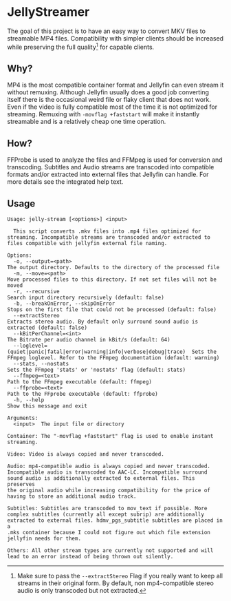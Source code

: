# JellyStreamer

The goal of this project is to have an easy way to convert MKV files to streamable MP4 files.
Compatibility with simpler clients should be increased while preserving the full quality[^1] for capable clients.

## Why?

MP4 is the most compatible container format and Jellyfin can even stream it without remuxing.
Although Jellyfin usually does a good job converting itself there is the occasional weird file or flaky client that does
not work. Even if the video is fully compatible most of the time it is not optimized for streaming.
Remuxing with `-movflag +faststart` will make it instantly streamable and is a relatively cheap one time operation.

## How?

FFProbe is used to analyze the files and FFMpeg is used for conversion and transcoding. Subtitles and Audio streams are
transcoded into compatible formats and/or extracted into external files that Jellyfin can handle. For more details see
the integrated help text.

## Usage

```
Usage: jelly-stream [<options>] <input>

  This script converts .mkv files into .mp4 files optimized for streaming. Incompatible streams are transcoded and/or extracted to files compatible with jellyfin external file naming.

Options:
  -o, --output=<path>                                                    The output directory. Defaults to the directory of the processed file
  -m, --move=<path>                                                      Move processed files to this directory. If not set files will not be moved
  -r, --recursive                                                        Search input directory recursively (default: false)
  -b, --breakOnError, --skipOnError                                      Stops on the first file that could not be processed (default: false)
  --extractStereo                                                        Extracts stereo audio. By default only surround sound audio is extracted (default: false)
  --kBitPerChannel=<int>                                                 The Bitrate per audio channel in kBit/s (default: 64)
  --loglevel=(quiet|panic|fatal|error|warning|info|verbose|debug|trace)  Sets the FFmpeg loglevel. Refer to the FFmpeg documentation (default: warning)
  --stats, --nostats                                                     Sets the FFmpeg 'stats' or 'nostats' flag (default: stats)
  --ffmpeg=<text>                                                        Path to the FFmpeg executable (default: ffmpeg)
  --ffprobe=<text>                                                       Path to the FFprobe executable (default: ffprobe)
  -h, --help                                                             Show this message and exit

Arguments:
  <input>  The input file or directory

Container: The "-movflag +faststart" flag is used to enable instant streaming.

Video: Video is always copied and never transcoded.

Audio: mp4-compatible audio is always copied and never transcoded. Incompatible audio is transcoded to AAC-LC. Incompatible surround sound audio is additionally extracted to external files. This preserves
the original audio while increasing compatibility for the price of having to store an additional audio track.

Subtitles: Subtitles are transcoded to mov_text if possible. More complex subtitles (currently all except subrip) are additionally extracted to external files. hdmv_pgs_subtitle subtitles are placed in a
.mks container because I could not figure out which file extension jellyfin needs for them.

Others: All other stream types are currently not supported and will lead to an error instead of being thrown out silently.
```

[^1]: Make sure to pass the `--extractStereo` Flag if you really want to keep all streams in their original form. By
default, non mp4-compatible stereo audio is only transcoded but not extracted.